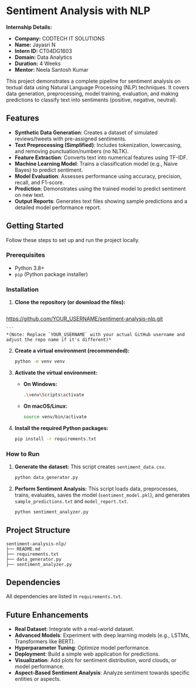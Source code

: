 # Sentiment Analysis with NLP

**Internship Details:**
* **Company:** CODTECH IT SOLUTIONS
* **Name:** Jayasri N
* **Intern ID:** CT04DG1603
* **Domain:** Data Analytics
* **Duration:** 4 Weeks
* **Mentor:** Neela Santosh Kumar

This project demonstrates a complete pipeline for sentiment analysis on textual data using Natural Language Processing (NLP) techniques. It covers data generation, preprocessing, model training, evaluation, and making predictions to classify text into sentiments (positive, negative, neutral).

## Features

* **Synthetic Data Generation**: Creates a dataset of simulated reviews/tweets with pre-assigned sentiments.
* **Text Preprocessing (Simplified)**: Includes tokenization, lowercasing, and removing punctuation/numbers (no NLTK).
* **Feature Extraction**: Converts text into numerical features using TF-IDF.
* **Machine Learning Model**: Trains a classification model (e.g., Naive Bayes) to predict sentiment.
* **Model Evaluation**: Assesses performance using accuracy, precision, recall, and F1-score.
* **Prediction**: Demonstrates using the trained model to predict sentiment on new text.
* **Output Reports**: Generates text files showing sample predictions and a detailed model performance report.

## Getting Started

Follow these steps to set up and run the project locally.

### Prerequisites

* Python 3.8+
* `pip` (Python package installer)

### Installation

1.  **Clone the repository (or download the files):**
    ```
   https://github.com/YOUR_USERNAME/sentiment-analysis-nlp.git
    
    ```
    *(Note: Replace `YOUR_USERNAME` with your actual GitHub username and adjust the repo name if it's different)*

2.  **Create a virtual environment (recommended):**
    ```bash
    python -m venv venv
    ```

3.  **Activate the virtual environment:**
    * **On Windows:**
        ```bash
        .\venv\Scripts\activate
        ```
    * **On macOS/Linux:**
        ```bash
        source venv/bin/activate
        ```

4.  **Install the required Python packages:**
    ```bash
    pip install -r requirements.txt
    ```

### How to Run

1.  **Generate the dataset:**
    This script creates `sentiment_data.csv`.
    ```bash
    python data_generator.py
    ```

2.  **Perform Sentiment Analysis:**
    This script loads data, preprocesses, trains, evaluates, saves the model (`sentiment_model.pkl`), and generates `sample_predictions.txt` and `model_report.txt`.
    ```bash
    python sentiment_analyzer.py
    ```

## Project Structure
```
sentiment-analysis-nlp/
├── README.md
├── requirements.txt
├── data_generator.py          
├── sentiment_analyzer.py      
```
## Dependencies

All dependencies are listed in `requirements.txt`.

## Future Enhancements

* **Real Dataset**: Integrate with a real-world dataset.
* **Advanced Models**: Experiment with deep learning models (e.g., LSTMs, Transformers like BERT).
* **Hyperparameter Tuning**: Optimize model performance.
* **Deployment**: Build a simple web application for predictions.
* **Visualization**: Add plots for sentiment distribution, word clouds, or model performance.
* **Aspect-Based Sentiment Analysis**: Analyze sentiment towards specific entities or aspects.

        

